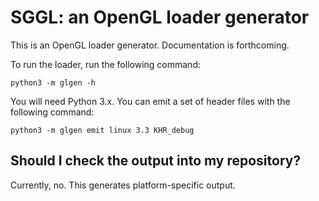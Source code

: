 # SGGL: an OpenGL loader generator

This is an OpenGL loader generator.  Documentation is forthcoming.

To run the loader, run the following command:

    python3 -m glgen -h

You will need Python 3.x.  You can emit a set of header files with the following command:

    python3 -m glgen emit linux 3.3 KHR_debug

## Should I check the output into my repository?

Currently, no.  This generates platform-specific output.
